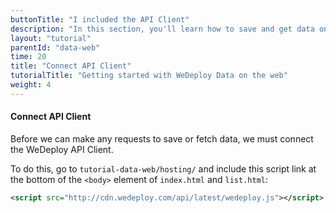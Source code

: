 ```yaml
---
buttonTitle: "I included the API Client"
description: "In this section, you'll learn how to save and get data on the web using the WeDeploy API Client."
layout: "tutorial"
parentId: "data-web"
time: 20
title: "Connect API Client"
tutorialTitle: "Getting started with WeDeploy Data on the web"
weight: 4
---
```


#### Connect API Client

Before we can make any requests to save or fetch data, we must connect the WeDeploy API Client.

To do this, go to `tutorial-data-web/hosting/` and include this script link at the bottom of the `<body>` element of `index.html` and `list.html`:

```xml
<script src="http://cdn.wedeploy.com/api/latest/wedeploy.js"></script>
```



      
